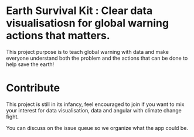 # Earth Survival Kit : Clear data visualisatiosn for global warning actions that matters.

This project purpose is to teach global warning with data and make everyone understand both the problem and the actions that can be done to help save the earth!

# Contribute 

This project is still in its infancy, feel encouraged to join if you want to mix your interest for data visualisation, data and angular with climate change fight. 

You can discuss on the issue queue so we organize what the app could be.



